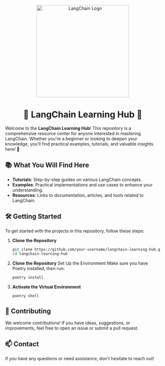 <div align="center">

<img src="https://miro.medium.com/v2/resize:fit:622/1*MVJZLfszGGNiJ-UFK4U31A.png" alt="LangChain Logo" width="300" />

# 🌟 LangChain Learning Hub 🌟

</div>

Welcome to the **LangChain Learning Hub**! This repository is a comprehensive resource center for anyone interested in mastering LangChain. Whether you're a beginner or looking to deepen your knowledge, you'll find practical examples, tutorials, and valuable insights here! 🚀

## 📚 What You Will Find Here

- **Tutorials**: Step-by-step guides on various LangChain concepts.
- **Examples**: Practical implementations and use cases to enhance your understanding.
- **Resources**: Links to documentation, articles, and tools related to LangChain.

## 🛠️ Getting Started

To get started with the projects in this repository, follow these steps:

1. **Clone the Repository**

   ```bash
   git clone https://github.com/your-username/langchain-learning-hub.git
   cd langchain-learning-hub
   ```

2. **Clone the Repository**
   Set Up the Environment Make sure you have Poetry installed, then run:

   ```bash
   poetry install
   ```

3. **Activate the Virtual Environment**
   ```
   poetry shell
   ```

## 🎉 Contributing

We welcome contributions! If you have ideas, suggestions, or improvements, feel free to open an issue or submit a pull request.

## 📫 Contact

If you have any questions or need assistance, don't hesitate to reach out!
